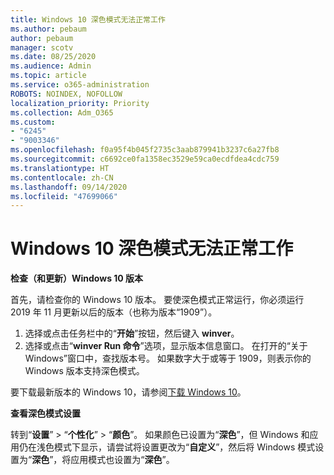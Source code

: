 ```yaml
---
title: Windows 10 深色模式无法正常工作
ms.author: pebaum
author: pebaum
manager: scotv
ms.date: 08/25/2020
ms.audience: Admin
ms.topic: article
ms.service: o365-administration
ROBOTS: NOINDEX, NOFOLLOW
localization_priority: Priority
ms.collection: Adm_O365
ms.custom:
- "6245"
- "9003346"
ms.openlocfilehash: f0a95f4b045f2735c3aab879941b3237c6a27fb8
ms.sourcegitcommit: c6692ce0fa1358ec3529e59ca0ecdfdea4cdc759
ms.translationtype: HT
ms.contentlocale: zh-CN
ms.lasthandoff: 09/14/2020
ms.locfileid: "47699066"
---
```

# <a name="windows-10-dark-mode-does-not-work"></a>Windows 10 深色模式无法正常工作

**检查（和更新）Windows 10 版本**

首先，请检查你的 Windows 10 版本。 要使深色模式正常运行，你必须运行 2019 年 11 月更新以后的版本（也称为版本“1909”）。  

1. 选择或点击任务栏中的“**开始**”按钮，然后键入 **winver**。 
2. 选择或点击“**winver Run 命令**”选项，显示版本信息窗口。
    在打开的“关于 Windows”窗口中，查找版本号。 如果数字大于或等于 1909，则表示你的 Windows 版本支持深色模式。

要下载最新版本的 Windows 10，请参阅[下载 Windows 10](https://www.microsoft.com/software-download/windows10)。

**查看深色模式设置**

转到“**设置**” > “**个性化**” > “**颜色**”。 如果颜色已设置为“**深色**”，但 Windows 和应用仍在浅色模式下显示，请尝试将设置更改为“**自定义**”，然后将 Windows 模式设置为“**深色**”，将应用模式也设置为“**深色**”。